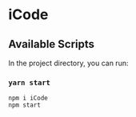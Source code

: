 # iCode

## Available Scripts

In the project directory, you can run:

### `yarn start`
```
npm i iCode
npm start


